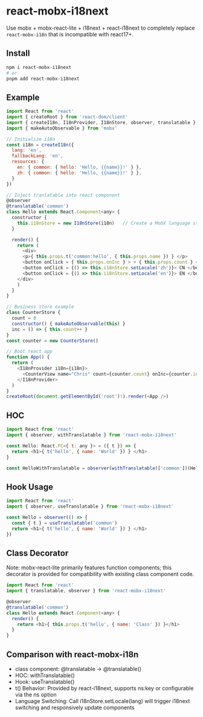 # react-mobx-i18next

Use mobx + mobx-react-lite + i18next + react-i18next to completely replace `react-mobx-i18n` that is incompatible with react17+.

## Install

```bash
npm i react-mobx-i18next
# or
pnpm add react-mobx-i18next
```

## Example
```javascript
import React from 'react'
import { createRoot } from 'react-dom/client'
import { createI18n, I18nProvider, I18nStore, observer, translatable } from 'react-mobx-i18next'
import { makeAutoObservable } from 'mobx'

// Initialize i18n
const i18n = createI18n({ 
  lang: 'en', 
  fallbackLang: 'en', 
  resources: {
    en: { common: { hello: 'Hello, {{name}}!' } },
    zh: { common: { hello: 'Hello, {{name}}!' } },
  }
})

// Inject tranlatable into react component
@observer
@translatable('common')
class Hello extends React.Component<any> {
  constructor {
    this.i18nStore = new I18nStore(i18n)   // Create a MobX language store
  }

  render() {
    return (
      <div> 
      <p>{ this.props.t('common:hello', { this.props.name }) } </p> 
      <button onClick = { this.props.onInc } > + { this.props.count } </button> 
      <button onClick = {() => this.i18nStore.setLocale('zh')}> CN </button>
      <button onClick = {() => this.i18nStore.setLocale('en')}> EN </button> 
    </div> 
    )
  }
}

// Business store example
class CounterStore {
  count = 0
  constructor() { makeAutoObservable(this) }
  inc = () => { this.count++ }
}
const counter = new CounterStore()

// Boot react app
function App() { 
  return ( 
    <I18nProvider i18n={i18n}> 
      <CounterView name="Chris" count={counter.count} onInc={counter.inc} />
    </I18nProvider>
  )
}
createRoot(document.getElementById('root')!).render(<App />)
```


## HOC
```javascript
import React from 'react'
import { observer, withTranslatable } from 'react-mobx-i18next'

const Hello: React.FC<{ t: any }> = ({ t }) => {
  return <h1>{ t('hello', { name: 'World' }) } </h1>
}

const HelloWithTranslatable = observer(withTranslatable(['common'])(Hello)
```

## Hook Usage
```javascript
import React from 'react'
import { observer, useTranslatable } from 'react-mobx-i18next'

const Hello = observer(() => {
  const { t } = useTranslatable('common')
  return <h1>{ t('hello', { name: 'World' }) } </h1>
})
```

## Class Decorator
Note: mobx-react-lite primarily features function components; this decorator is provided for compatibility with existing class component code.

```javascript
import React from 'react'
import { translatable, observer } from 'react-mobx-i18next'

@observer
@translatable('common')
class Hello extends React.Component<any> {
  render() {
    return <h1>{ this.props.t('hello', { name: 'Class' }) }</h1>
  }
}
```

## Comparison with react-mobx-i18n
* class component: @translatable → @translatable()
* HOC: withTranslatable()
* Hook: useTranslatable()
* t() Behavior: Provided by react-i18next, supports ns:key or configurable via the ns option
* Language Switching: Call i18nStore.setLocale(lang) will trigger i18next switching and responsively update components